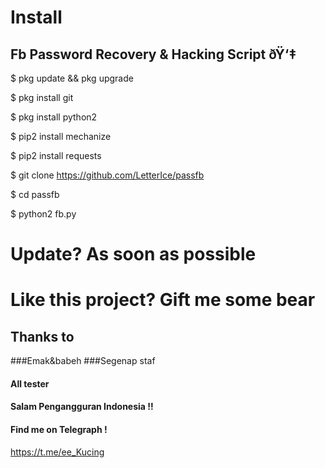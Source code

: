 # Install
## Fb Password Recovery & Hacking Script ðŸ‘‡

$ pkg update && pkg upgrade

$ pkg install git

$ pkg install python2

$ pip2 install mechanize

$ pip2 install requests

$ git clone https://github.com/LetterIce/passfb

$ cd passfb

$ python2 fb.py

# Update? As soon as possible

# Like this project? Gift me some bear

## Thanks to
###Emak&babeh
###Segenap staf
#### All tester
#### Salam Pengangguran Indonesia !!
#### Find me on Telegraph !
https://t.me/ee_Kucing
#### 
#### 
